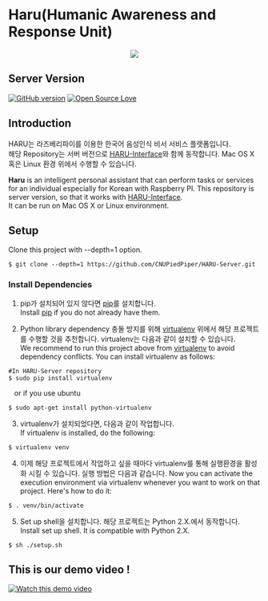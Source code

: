 
Haru(Humanic Awareness and Response Unit) 
===============================================================================

<p align="center">
  <img src="http://i.imgur.com/0TUUXZO.png">
</p>

## Server Version
[![GitHub version](https://badge.fury.io/gh/boennemann%2Fbadges.svg)](http://badge.fury.io/gh/boennemann%2Fbadges)
[![Open Source Love](https://badges.frapsoft.com/os/mit/mit.svg?v=102)](https://github.com/ellerbrock/open-source-badge/)

## Introduction
HARU는 라즈베리파이를 이용한 한국어 음성인식 비서 서비스 플랫폼입니다.</br>
해당 Repository는 서버 버전으로 [HARU-Interface](https://github.com/CNUPiedPiper/HARU-Interface)와 함께 동작합니다. Mac OS X 혹은 Linux 환경 위에서 수행할 수 있습니다.

**Haru** is an intelligent personal assistant that can perform tasks or services for an individual especially for Korean with Raspberry PI. This repository is server version, so that it works with [HARU-Interface](https://github.com/CNUPiedPiper/HARU-Interface).</br>
It can be run on Mac OS X or Linux environment.


## Setup
Clone this project with --depth=1 option.
```
$ git clone --depth=1 https://github.com/CNUPiedPiper/HARU-Server.git
```

### Install Dependencies

1. pip가 설치되어 있지 않다면 [pip](https://pip.pypa.io/)를 설치합니다.</br>
Install [pip](https://pip.pypa.io/) if you do not already have them.

2. Python library dependency 충돌 방지를 위해 [virtualenv](https://virtualenv.pypa.io/) 위에서 해당 프로젝트를 수행할 것을 추천합니다. virtualenv는 다음과 같이 설치할 수 있습니다.</br>
We recommend to run this project above from [virtualenv](https://virtualenv.pypa.io/) to avoid dependency conflicts. You can install virtualenv as follows:

```
#In HARU-Server repository
$ sudo pip install virtualenv
```
&nbsp;&nbsp;&nbsp;or if you use ubuntu
```
$ sudo apt-get install python-virtualenv
```

3. virtualenv가 설치되었다면, 다음과 같이 작업합니다.</br>
If virtualenv is installed, do the following:

```
$ virtualenv venv
```

4. 이제 해당 프로젝트에서 작업하고 싶을 때마다 virtualenv를 통해 실행환경을 활성화 시킬 수 있습니다. 실행 방법은 다음과 같습니다.
Now you can activate the execution environment via virtualenv whenever you want to work on that project. Here's how to do it:

```
$ . venv/bin/activate
```

5. Set up shell을 설치합니다. 해당 프로젝트는 Python 2.X.에서 동작합니다.</br>
Install set up shell. It is compatible with Python 2.X.
    
```
$ sh ./setup.sh
```

## This is our demo video !
[![Watch this demo video](https://img.youtube.com/vi/CyqrgM0Fyvk/0.jpg)](https://www.youtube.com/watch?v=CyqrgM0Fyvk)
